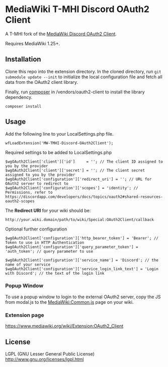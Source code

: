 # MediaWiki T-MHI Discord OAuth2 Client
A T-MHI fork of the [MediaWiki Discord OAuth2 Client](https://github.com/DarkMatterMatt/MW-Discord-OAuth2Client).

Requires MediaWiki 1.25+.

## Installation

Clone this repo into the extension directory. In the cloned directory, run `git submodule update --init` to initialize the local configuration file and fetch all data from the OAuth2 client library.

Finally, run [composer](https://getcomposer.org/) in /vendors/oauth2-client to install the library dependency.

```
composer install
```

## Usage

Add the following line to your LocalSettings.php file.

```
wfLoadExtension('MW-TMHI-Discord-OAuth2Client');
```

Required settings to be added to LocalSettings.php

```
$wgOAuth2Client['client']['id']     = ''; // The client ID assigned to you by the provider
$wgOAuth2Client['client']['secret'] = ''; // The client secret assigned to you by the provider
$wgOAuth2Client['configuration']['redirect_uri'] = ''; // URL for OAuth2 server to redirect to
$wgOAuth2Client['configuration']['scopes'] = 'identity'; // Permissions, refer to https://discordapp.com/developers/docs/topics/oauth2#shared-resources-oauth2-scopes
```

The **Redirect URI** for your wiki should be:

```
http://your.wiki.domain/path/to/wiki/Special:OAuth2Client/callback
```

Optional further configuration

```
$wgOAuth2Client['configuration']['http_bearer_token'] = 'Bearer'; // Token to use in HTTP Authentication
$wgOAuth2Client['configuration']['query_parameter_token'] = 'auth_token'; // query parameter to use

$wgOAuth2Client['configuration']['service_name'] = 'Discord'; // the name of your service
$wgOAuth2Client['configuration']['service_login_link_text'] = 'Login with Discord'; // the text of the login link

```

### Popup Window
To use a popup window to login to the external OAuth2 server, copy the JS from modal.js to the [MediaWiki:Common.js](https://www.mediawiki.org/wiki/Manual:Interface/JavaScript) page on your wiki.

### Extension page
https://www.mediawiki.org/wiki/Extension:OAuth2_Client

## License
LGPL (GNU Lesser General Public License) http://www.gnu.org/licenses/lgpl.html
